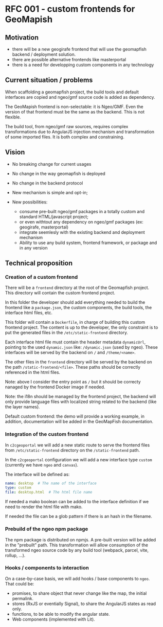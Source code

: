 # RFC 001 - custom frontends for GeoMapish

## Motivation

- there will be a new geogirafe frontend that will use the geomapfish backend / deployment solution.
- there are possible alternative frontends like masterportal
- there is a need for developping custom components in any technology

## Current situation / problems

When scaffolding a geomapfish project, the build tools and default interfaces are copied and ngeo/gmf source code is added as dependency.

The GeoMapish frontend is non-selectable: it is Ngeo/GMF. Even the version of that frontend must be the same as the backend. This is not flexible.

The build tool, from ngeo/gmf raw sources, requires complex transformations due to AngularJS injection mechanism and transformation of some imported files. It is both complex and constraining.

## Vision

- No breaking change for current usages
- No change in the way geomapfish is deployed
- No change in the backend protocol
- New mechanism is simple and opt-in;

- New possibilities:
  - consume pre-built ngeo/gmf packages in a totally custom and standard HTML/javascript project;
  - or even withtout any dependency on ngeo/gmf packages (ex: geogirafe, masterportal)
  - integrate seemlesly with the existing backend and deployment mechanism
  - Ability to use any build system, frontend framework, or package and in any version

## Technical proposition

### Creation of a custom frontend

There will be a `frontend` directory at the root of the Geomapfish project. This directory will contain the custom frontend project.

In this folder the developer should add everything needed to build the frontend like a `package.json`, the custom components, the build tools, the interface html files, etc.

This folder will contain a `Dockerfile`, in charge of building this custom frontend project.
The content is up to the developer, the only constraint is to put the generated files in the `/etc/static-frontend` directory.

Each interface html file must contain the header metadata `dynamicUrl`, pointing to the used `dynamic.json` like: `/dynamic.json` (used by ngeo).
These interfaces will be served by the backend on `/` and `/theme/<name>`.

The other files in the `frontend` directory will be served by the backend on the path `/static-frontend/<file>`.
These paths should be correctly referenced in the html files.

Note: above I consider the entry point as `/` but it should be correcty nanaged by the frontend Docker image if needed.

Note: the i18n should be managed by the frontend project, the backend will only provide language files with localized string related to the backend (like the layer names).

Default custom frontend: the demo will provide a working example, in addition, documentation will be added in the GeoMapFish documentation.

### Integration of the custom frontend

In `c2cgeoportal` we will add a new static route to serve the frontend files from `/etc/static-frontend` directory on the `/static-frontend` path.

In the `c2cgeoportal` configuration we will add a new interface type `custom` (currently we have `ngeo` and `canvas`).

The interface will be defined as:

```yaml
name: desktop  # The name of the interface
type: custom
file: desktop.html  # The html file name
```

If needed a mako boolean can be added to the interface definition if we need to render the html file with mako.

If needed the file can be a glob pattern if there is an hash in the filename.

### Prebuild of the ngeo npm package

The npm package is distributed on npmjs.
A pre-built version will be added in the "prebuilt" path.
This transformation will allow consumption of the transformed ngeo source code by any build tool (webpack, parcel, vite, rollup, ...).

### Hooks / components to interaction

On a case-by-case basis, we will add hooks / base components to `ngeo`. That could be:

- promises, to share object that never change like the map, the initial permalink.
- stores (RxJS or eventially Signal), to share the AngularJS states as read only.
- functions, to be able to modify the angular state.
- Web components (implemented with Lit).
